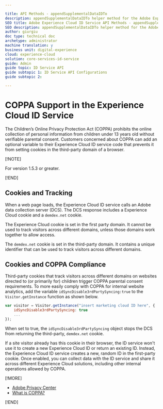 ```yaml
---

title: API Methods - appendSupplementalDataIDTo
description: appendSupplementalDataIDTo helper method for the Adobe Experience Cloud ID Service API
SEO title: Adobe Experience Cloud ID Service API Methods - appendSupplementalDataIDTo
SEO description: appendSupplementalDataIDTo helper method for the Adobe Experience Cloud ID Service API
author: giurgiu
doc type: technical doc
archetype: administrator
machine translation: y
business unit: digital-experience
cloud: experience-cloud
solution: core-services-id-service
guide: Admin
guide topic: ID Service API
guide subtopic 1: ID Service API Configurations
guide subtopic 2:

---
```


# COPPA Support in the Experience Cloud ID Service

The Children’s Online Privacy Protection Act (COPPA) prohibits the online collection of personal information from children under 13 years old without verifiable parental consent. Customers concerned about COPPA can add an optional variable to their Experience Cloud ID service code that prevents it from setting cookies in the third-party domain of a browser.

[!NOTE] 

For version 1.5.3 or greater.

[!END]

## Cookies and Tracking

When a web page loads, the Experience Cloud ID service calls an Adobe data collection server (DCS). The DCS response includes a Experience Cloud cookie and a `demdex.net` cookie.

The Experience Cloud cookie is set in the first party domain. It cannot be used to track visitors across different domains, unless those domains work together to allow access.

The `demdex.net` cookie is set in the third-party domain. It contains a unique identifier that can be used to track visitors across different domains.

## Cookies and COPPA Compliance

Third-party cookies that track visitors across different domains on websites directed to (or primarily for) children trigger COPPA parental consent requirements. To more easily comply with COPPA for internal website analytics, add the variable `idSyncDisable3rdPartySyncing:true` to the `Visitor.getInstance` function as shown below.

```javascript 
var visitor = Visitor.getInstance("insert marketing cloud ID here", {
    idSyncDisable3rdPartySyncing: true
    ...
});
```

When set to true, the `idSyncDisable3rdPartySyncing` object stops the DCS from returning the third-party, `demdex.net` cookie. 

If a site visitor already has this cookie in their browser, the ID service won't use it to create a new Experience Cloud ID or return an existing ID. Instead, the Experience Cloud ID service creates a new, random ID in the first-party cookie. Once enabled, you can collect data with the ID service and share it across different Experience Cloud solutions, including other internal operations allowed by COPPA.

[!MORE]

+ [Adobe Privacy Center](https://www.adobe.com/privacy.html)
+ [What is COPPA?](http://www.consumer.ftc.gov/articles/0031-protecting-your-childs-privacy-online#whatis)

[!END]
